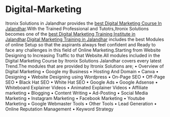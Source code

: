 # Digital-Marketing
<html>
  <head>
    <title>Digital Marketing</title>
  </head>
  <body>
    <p> Itronix Solutions in Jalandhar provides the <a href="https://digitalmarketingjalandhar.in/">best Digital Marketing Course In Jalandhar</a>.With the Trained Professional and Tutotrs,Itronix Solutions becomes one of the <a href="https://digitalmarketingjalandhar.in/">best Digital Marketing Training Institute in Jalandhar</a>.<a href="https://digitalmarketingjalandhar.in/">Digital Marketing Training in Jalandhar</a> includes the best Modules of online Setup so that the aspirants always feel confident and Ready to face any challenges in this field of Online Marketing.Starting from Website Designing to Increasing Traffic to that Website.All modules included in the Digital Marketing Course by Itronix Solutions Jalandhar covers every latest Trend.The modules that are provided by Itronix Solutions are;
	•	Overview of Digital Marketing
	•	Google my Business
	•	Hosting And Domain
	•	Canva
	•	Designing
	•	Website Designing using Wordpress
	•	On-Page SEO
	•	Off-Page SEO
	•	Black Hat SEO
	•	White Hat SEO
	•	Google Ads
	•	Google Adsense
	•	Whiteboard Explainer Videos
	•	Animated Explainer Videos
	•	Affiliate marketing
	•	Blogging
	•	Content Writing
	•	Ad-Posting
	•	Social Media Marketing
	•	Instagram Marketing
	•	Facebook Marketing
	•	Youtube Marketing
	•	Google Webmaster Tools
	•	Other Tools
	•	Lead Generation
	•	Online Reputation Management
	•	Keyword Strategy
